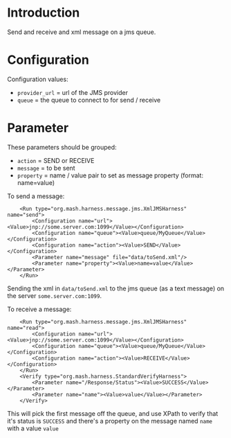 # Introduction #

Send and receive and xml message on a jms queue.

# Configuration #
Configuration values:
  * `provider_url` = url of the JMS provider
  * `queue` = the queue to connect to for send / receive

# Parameter #
These parameters should be grouped:
  * `action` = SEND or RECEIVE
  * `message` = to be sent
  * `property` = name / value pair to set as message property (format: name=value)

To send a message:
```
    <Run type="org.mash.harness.message.jms.XmlJMSHarness" name="send">
        <Configuration name="url"><Value>jnp://some.server.com:1099</Value></Configuration>
        <Configuration name="queue"><Value>queue/MyQueue</Value></Configuration>
        <Configuration name="action"><Value>SEND</Value></Configuration>
        <Parameter name="message" file="data/toSend.xml"/>
        <Parameter name="property"><Value>name=value</Value></Parameter>
    </Run>
```

Sending the xml in `data/toSend.xml` to the jms queue (as a text message) on the server `some.server.com:1099`.

To receive a message:
```
    <Run type="org.mash.harness.message.jms.XmlJMSHarness" name="read">
        <Configuration name="url"><Value>jnp://some.server.com:1099</Value></Configuration>
        <Configuration name="queue"><Value>queue/MyQueue</Value></Configuration>
        <Configuration name="action"><Value>RECEIVE</Value></Configuration>
    </Run>
    <Verify type="org.mash.harness.StandardVerifyHarness">
        <Parameter name="/Response/Status"><Value>SUCCESS</Value></Parameter>
        <Parameter name="name"><Value>value</Value></Parameter>
    </Verify>
```

This will pick the first message off the queue, and use XPath to verify that it's status is `SUCCESS` and there's a 
property on the message named `name` with a value `value`